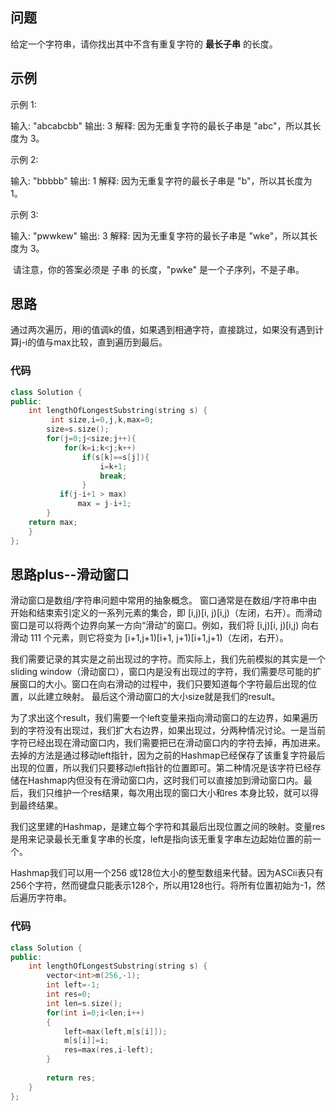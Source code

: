## 问题

 给定一个字符串，请你找出其中不含有重复字符的 **最长子串** 的长度。 

## 示例

示例 1:

输入: "abcabcbb"
输出: 3 
解释: 因为无重复字符的最长子串是 "abc"，所以其长度为 3。

示例 2:

输入: "bbbbb"
输出: 1
解释: 因为无重复字符的最长子串是 "b"，所以其长度为 1。

示例 3:

输入: "pwwkew"
输出: 3
解释: 因为无重复字符的最长子串是 "wke"，所以其长度为 3。

​     请注意，你的答案必须是 子串 的长度，"pwke" 是一个子序列，不是子串。

## 思路

通过两次遍历，用i的值调k的值，如果遇到相通字符，直接跳过，如果没有遇到计算j-i的值与max比较，直到遍历到最后。

### 代码

```c++
class Solution {
public:
    int lengthOfLongestSubstring(string s) {
         int size,i=0,j,k,max=0;
        size=s.size();
        for(j=0;j<size;j++){
            for(k=i;k<j;k++)
                if(s[k]==s[j]){
                    i=k+1;
                    break;
                }
           if(j-i+1 > max)
               max = j-i+1;
        }
    return max;
    }
};
```

## 思路plus--滑动窗口

滑动窗口是数组/字符串问题中常用的抽象概念。 窗口通常是在数组/字符串中由开始和结束索引定义的一系列元素的集合，即 [i,j)[i, j)[i,j)（左闭，右开）。而滑动窗口是可以将两个边界向某一方向“滑动”的窗口。例如，我们将 [i,j)[i, j)[i,j) 向右滑动 111 个元素，则它将变为 [i+1,j+1)[i+1, j+1)[i+1,j+1)（左闭，右开）。

我们需要记录的其实是之前出现过的字符。而实际上，我们先前模拟的其实是一个sliding window（滑动窗口），窗口内是没有出现过的字符，我们需要尽可能的扩展窗口的大小。窗口在向右滑动的过程中，我们只要知道每个字符最后出现的位置，以此建立映射。 最后这个滑动窗口的大小size就是我们的result。

为了求出这个result，我们需要一个left变量来指向滑动窗口的左边界，如果遍历到的字符没有出现过，我们扩大右边界，如果出现过，分两种情况讨论。一是当前字符已经出现在滑动窗口内，我们需要把已在滑动窗口内的字符去掉，再加进来。去掉的方法是通过移动left指针，因为之前的Hashmap已经保存了该重复字符最后出现的位置，所以我们只要移动left指针的位置即可。第二种情况是该字符已经存储在Hashmap内但没有在滑动窗口内，这时我们可以直接加到滑动窗口内。最后，我们只维护一个res结果，每次用出现的窗口大小和res 本身比较，就可以得到最终结果。

我们这里建的Hashmap，是建立每个字符和其最后出现位置之间的映射。变量res是用来记录最长无重复字串的长度，left是指向该无重复字串左边起始位置的前一个。

Hashmap我们可以用一个256 或128位大小的整型数组来代替。因为ASCii表只有256个字符，然而键盘只能表示128个，所以用128也行。将所有位置初始为-1，然后遍历字符串。

### 代码

```c++
class Solution {
public:
    int lengthOfLongestSubstring(string s) {
        vector<int>m(256,-1);
        int left=-1;
        int res=0;
        int len=s.size();
        for(int i=0;i<len;i++)
        {
            left=max(left,m[s[i]]);
            m[s[i]]=i;
            res=max(res,i-left);
        }
        
        return res;
    }
};


```

